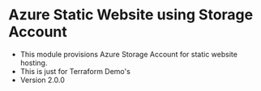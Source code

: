 # Azure Static Website using Storage Account
- This module provisions Azure Storage Account for static website hosting.
- This is just for Terraform Demo's
- Version 2.0.0

